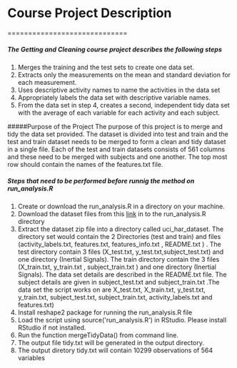 # Course Project Description
=============================

##### The Getting and Cleaning course project describes the following steps

1. Merges the training and the test sets to create one data set.
2. Extracts only the measurements on the mean and standard deviation for each measurement. 
3. Uses descriptive activity names to name the activities in the data set
4. Appropriately labels the data set with descriptive variable names. 
5. From the data set in step 4, creates a second, independent tidy data set with the average of each variable for       each activity and each subject.

#####Purpose of the Project
The purpose of this project is to merge and tidy the data set provided. The dataset is divided into test and train and the test and train dataset needs to be merged to form a clean and tidy dataset in a single file. Each of the test and train datasets consists of 561 columns and these need to be merged with subjects and one another. The top most row should contain the names of the features.txt file. 

##### Steps that need to be performed before runnig the method on run_analysis.R
1. Create or download the run_analysis.R in a directory on your machine. 
2. Download the dataset files from this [link](https://d396qusza40orc.cloudfront.net/getdata%2Fprojectfiles%2FUCI%20HAR%20Dataset.zip  "Title") in to the run_analysis.R directory
3. Extract the dataset zip file into a directory called uci_har_dataset. The directory set would contain the 2 Directories (test and train) and files (activity_labels.txt, features.txt, features_info.txt , README.txt ) . The test directory contain 3 files (X_test.txt, y_test.txt,subject_test.txt) and one directory (Inertial Signals). The train directory contain the 3 files (X_train.txt, y_train.txt , subject_train.txt ) and one directory (Inertial Signals). The data set details are described in the README.txt file. The subject details are given in subject_test.txt and subject_train.txt .The data set the script works on  are X_test.txt, X_train.txt, y_test.txt, y_train.txt, subject_test.txt, subject_train.txt, activity_labels.txt and features.txt)
4. Install reshape2 package for running the run_analysis.R file 
5. Load the script using source('run_analysis.R') in RStudio. Please install RStudio if not installed.
6. Run the function mergeTidyData() from command line.
7. The output file tidy.txt will be generated in the output directory. 
8. The output diretory tidy.txt will contain 10299 observations of 564 variables



